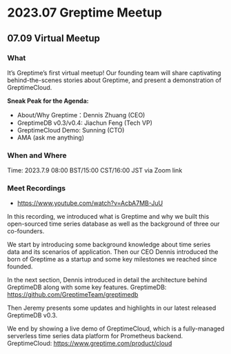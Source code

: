 # 2023.07 Greptime Meetup

## 07.09 Virtual Meetup

### What

It’s Greptime’s first virtual meetup! Our founding team will share captivating behind-the-scenes stories about Greptime, and present a demonstration of GreptimeCloud.

**Sneak Peak for the Agenda:**

- About/Why Greptime：Dennis Zhuang (CEO)
- GreptimeDB v0.3/v0.4: Jiachun Feng (Tech VP)
- GreptimeCloud Demo: Sunning (CTO)
- AMA (ask me anything)

### When and Where

Time: 2023.7.9 08:00 BST/15:00 CST/16:00 JST via Zoom link

### Meet Recordings

* https://www.youtube.com/watch?v=AcbA7MB-JuU

In this recording, we introduced what is Greptime and why we built this open-sourced time series database as well as the background of three our co-founders.

We start by introducing some background knowledge about time series data and its scenarios of application. Then our CEO Dennis introduced the born of Greptime as a startup and some key milestones we reached since founded. 

In the next section, Dennis introduced in detail the architecture behind GreptimeDB along with some key features. 
GreptimeDB: https://github.com/GreptimeTeam/greptimedb

Then Jeremy presents some updates and highlights in our latest released GreptimeDB v0.3. 

We end by showing a live demo of GreptimeCloud, which is a fully-managed serverless time series data platform for Prometheus backend. 
GreptimeCloud: https://www.greptime.com/product/cloud
